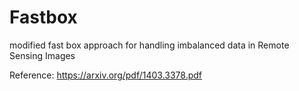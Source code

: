 # Fastbox
modified fast box approach for handling imbalanced data in Remote Sensing Images


Reference:
https://arxiv.org/pdf/1403.3378.pdf

